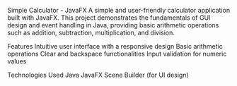 Simple Calculator - JavaFX
A simple and user-friendly calculator application built with JavaFX. This project demonstrates the fundamentals of GUI design and event handling in Java, providing basic arithmetic operations such as addition, subtraction, multiplication, and division.

Features
Intuitive user interface with a responsive design
Basic arithmetic operations
Clear and backspace functionalities
Input validation for numeric values

Technologies Used
Java
JavaFX
Scene Builder (for UI design)

